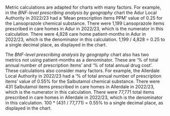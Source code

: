 Metric calculations are adapted for charts with many factors. For example, in the _BNF-level prescribing analysis by geography_ chart the Adur Local Authority in 2022/23 had a ‘Mean prescription items PPM’ value of 0.25 for the Lansoprazole chemical substance. There were 1,199 Lansoprazole items prescribed in care homes in Adur in 2022/23, which is the numerator in this calculation. There were 4,828 care home patient-months in Adur in 2022/23, which is the denominator in this calculation. 1,199 / 4,828 = 0.25 to a single decimal place, as displayed in the chart.

The _BNF-level prescribing analysis by geography_ chart also has two metrics not using patient-months as a denominator. These are ‘% of total annual number of prescription items’ and ‘% of total annual drug cost’. These calculations also consider many factors. For example, the Allerdale Local Authority in 2022/23 had a ‘% of total annual number of prescription items’ value of 0.55% for the Salbutamol chemical substance. There were 431 Salbutamol items prescribed in care homes in Allerdale in 2022/23, which is the numerator in this calculation. There were 77,771 total items prescribed in care homes in Allerdale in 2022/23, which is the denominator in this calculation. 100 * (431 / 77,771) = 0.55% to a single decimal place, as displayed in the chart.
